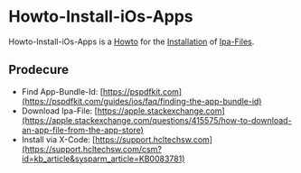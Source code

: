 # Howto-Install-iOs-Apps

Howto-Install-iOs-Apps is a [Howto](700022.md) for the [Installation](404.md) of [Ipa-Files](404.md).

## Prodecure

- Find App-Bundle-Id: [https://pspdfkit.com](https://pspdfkit.com/guides/ios/faq/finding-the-app-bundle-id)
- Download Ipa-File: [https://apple.stackexchange.com](https://apple.stackexchange.com/questions/415575/how-to-download-an-app-file-from-the-app-store)
- Install via X-Code: [https://support.hcltechsw.com](https://support.hcltechsw.com/csm?id=kb_article&sysparm_article=KB0083781)
